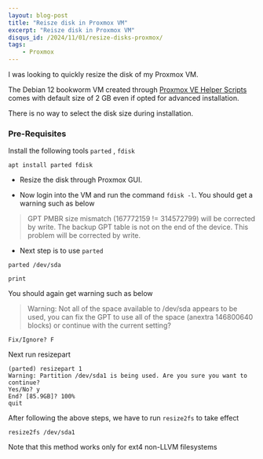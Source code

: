 ```yaml
---
layout: blog-post
title: "Reisze disk in Proxmox VM"
excerpt: "Reisze disk in Proxmox VM"
disqus_id: /2024/11/01/resize-disks-proxmox/
tags:
    - Proxmox
---
```


I was looking to quickly resize the disk of my Proxmox VM.

The Debian 12 bookworm VM created through [Proxmox VE Helper Scripts](https://tteck.github.io/Proxmox/#debian-12-vm) comes with default size of 2 GB even if opted for advanced installation.

There is no way to select the disk size during installation.

### Pre-Requisites
Install the following tools `parted` , `fdisk`

```
apt install parted fdisk
```

* Resize the disk through Proxmox GUI.

* Now login into the VM and run the command `fdisk -l`. You should get a warning such as below

> GPT PMBR size mismatch (167772159 != 314572799) will be corrected by write.
> The backup GPT table is not on the end of the device. This problem will be corrected by write.

* Next step is to use `parted`

```
parted /dev/sda

print
```

You should again get warning such as below

> Warning: Not all of the space available to /dev/sda appears to be used, you can fix the GPT to use all of the space (anextra 146800640 blocks) or continue with the current setting?

```
Fix/Ignore? F
```

Next run resizepart

```
(parted) resizepart 1
Warning: Partition /dev/sda1 is being used. Are you sure you want to continue?
Yes/No? y
End? [85.9GB]? 100%
quit
```

After following the above steps, we have to run `resize2fs` to take effect

```
resize2fs /dev/sda1
```

Note that this method works only for ext4 non-LLVM filesystems 


